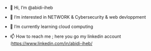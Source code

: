 - 👋 Hi, I’m @abidi-iheb
- 👀 I’m interested in NETWORK & Cybersecurity & web devloppment
- 🌱 I’m currently learning cloud computing

- 📫 How to reach me ; here you go my linkedin account :https://www.linkedin.com/in/abidi-iheb/

<!---
abidi-iheb/abidi-iheb is a ✨ special ✨ repository 
--->
